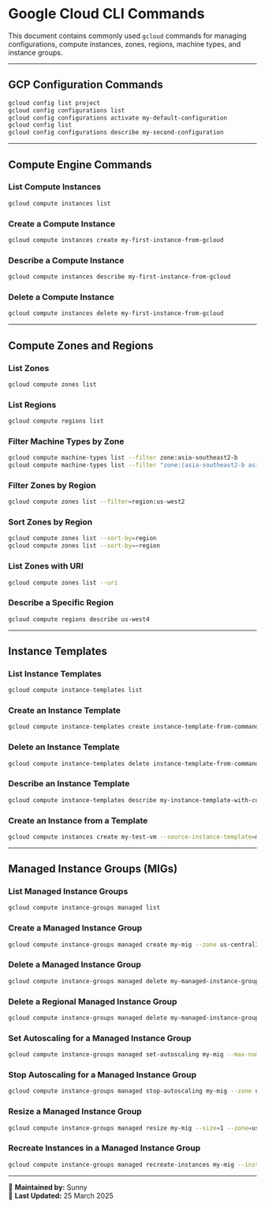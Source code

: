 # Google Cloud CLI Commands

This document contains commonly used `gcloud` commands for managing configurations, compute instances, zones, regions, machine types, and instance groups.

---

## GCP Configuration Commands

```sh
gcloud config list project
gcloud config configurations list
gcloud config configurations activate my-default-configuration
gcloud config list
gcloud config configurations describe my-second-configuration
```

---

## Compute Engine Commands

### List Compute Instances
```sh
gcloud compute instances list
```

### Create a Compute Instance
```sh
gcloud compute instances create my-first-instance-from-gcloud
```

### Describe a Compute Instance
```sh
gcloud compute instances describe my-first-instance-from-gcloud
```

### Delete a Compute Instance
```sh
gcloud compute instances delete my-first-instance-from-gcloud
```

---

## Compute Zones and Regions

### List Zones
```sh
gcloud compute zones list
```

### List Regions
```sh
gcloud compute regions list
```

### Filter Machine Types by Zone
```sh
gcloud compute machine-types list --filter zone:asia-southeast2-b
gcloud compute machine-types list --filter "zone:(asia-southeast2-b asia-southeast2-c)"
```

### Filter Zones by Region
```sh
gcloud compute zones list --filter=region:us-west2
```

### Sort Zones by Region
```sh
gcloud compute zones list --sort-by=region
gcloud compute zones list --sort-by=~region
```

### List Zones with URI
```sh
gcloud compute zones list --uri
```

### Describe a Specific Region
```sh
gcloud compute regions describe us-west4
```

---

## Instance Templates

### List Instance Templates
```sh
gcloud compute instance-templates list
```

### Create an Instance Template
```sh
gcloud compute instance-templates create instance-template-from-command-line
```

### Delete an Instance Template
```sh
gcloud compute instance-templates delete instance-template-from-command-line
```

### Describe an Instance Template
```sh
gcloud compute instance-templates describe my-instance-template-with-custom-image
```

### Create an Instance from a Template
```sh
gcloud compute instances create my-test-vm --source-instance-template=my-instance-template-with-custom-image
```

---

## Managed Instance Groups (MIGs)

### List Managed Instance Groups
```sh
gcloud compute instance-groups managed list
```

### Create a Managed Instance Group
```sh
gcloud compute instance-groups managed create my-mig --zone us-central1-a --template my-instance-template-with-custom-image --size 1
```

### Delete a Managed Instance Group
```sh
gcloud compute instance-groups managed delete my-managed-instance-group
```

### Delete a Regional Managed Instance Group
```sh
gcloud compute instance-groups managed delete my-managed-instance-group --region=us-central1
```

### Set Autoscaling for a Managed Instance Group
```sh
gcloud compute instance-groups managed set-autoscaling my-mig --max-num-replicas=2 --zone us-central1-a
```

### Stop Autoscaling for a Managed Instance Group
```sh
gcloud compute instance-groups managed stop-autoscaling my-mig --zone us-central1-a
```

### Resize a Managed Instance Group
```sh
gcloud compute instance-groups managed resize my-mig --size=1 --zone=us-central1-a
```

### Recreate Instances in a Managed Instance Group
```sh
gcloud compute instance-groups managed recreate-instances my-mig --instances=my-mig-85fb --zone us-central1-a
```
---

📌 **Maintained by:** Sunny  
📅 **Last Updated:** 25 March 2025
